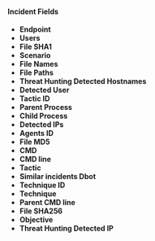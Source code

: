 #### Incident Fields
- **Endpoint**
- **Users**
- **File SHA1**
- **Scenario**
- **File Names**
- **File Paths**
- **Threat Hunting Detected Hostnames**
- **Detected User**
- **Tactic ID**
- **Parent Process**
- **Child Process**
- **Detected IPs**
- **Agents ID**
- **File MD5**
- **CMD**
- **CMD line**
- **Tactic**
- **Similar incidents Dbot**
- **Technique ID**
- **Technique**
- **Parent CMD line**
- **File SHA256**
- **Objective**
- **Threat Hunting Detected IP**
